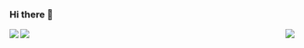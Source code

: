 ### Hi there 👋

<img align="left" src="https://github-readme-stats.vercel.app/api?username=hoksilato&count_private=true&show_icons=true&theme=gruvbox" />
<img align="right" src="https://github-readme-stats.vercel.app/api/top-langs/?username=hoksilato&theme=gruvbox&layout=compact" />
<img align="left" src="https://github-readme-stats.vercel.app/api/wakatime?username=hoksilato&theme=gruvbox&layout=compact" />

<!--
**hoksilato/hoksilato** is a ✨ _special_ ✨ repository because its `README.md` (this file) appears on your GitHub profile.

Here are some ideas to get you started:

- 🔭 I’m currently working on ...
- 🌱 I’m currently learning ...
- 👯 I’m looking to collaborate on ...
- 🤔 I’m looking for help with ...
- 💬 Ask me about ...
- 📫 How to reach me: ...
- 😄 Pronouns: ...
- ⚡ Fun fact: ...
-->

